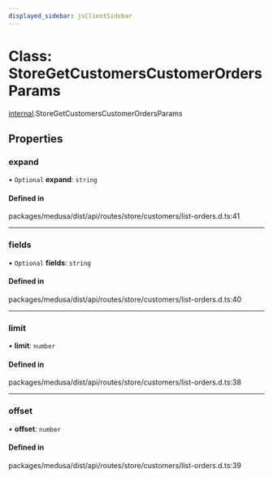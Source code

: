 ```yaml
---
displayed_sidebar: jsClientSidebar
---
```


# Class: StoreGetCustomersCustomerOrdersParams

[internal](../modules/internal.md).StoreGetCustomersCustomerOrdersParams

## Properties

### expand

• `Optional` **expand**: `string`

#### Defined in

packages/medusa/dist/api/routes/store/customers/list-orders.d.ts:41

___

### fields

• `Optional` **fields**: `string`

#### Defined in

packages/medusa/dist/api/routes/store/customers/list-orders.d.ts:40

___

### limit

• **limit**: `number`

#### Defined in

packages/medusa/dist/api/routes/store/customers/list-orders.d.ts:38

___

### offset

• **offset**: `number`

#### Defined in

packages/medusa/dist/api/routes/store/customers/list-orders.d.ts:39
